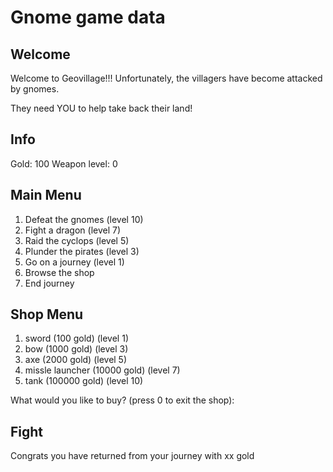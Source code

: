 # Gnome game data

## Welcome

Welcome to Geovillage!!!
Unfortunately, the villagers have become attacked by gnomes.

They need YOU to help take back their land!


## Info

Gold: 100
Weapon level: 0

## Main Menu

1. Defeat the gnomes (level 10)
2. Fight a dragon (level 7)
3. Raid the cyclops (level 5)
4. Plunder the pirates (level 3)
5. Go on a journey (level 1)
6. Browse the shop
7. End journey

>

## Shop Menu

1. sword (100 gold) (level 1)
2. bow (1000 gold) (level 3)
3. axe (2000 gold) (level 5)
4. missle launcher (10000 gold) (level 7)
5. tank (100000 gold) (level 10)

What would you like to buy? (press 0 to exit the shop):


## Fight

Congrats you have returned from your journey with xx gold